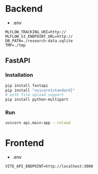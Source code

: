 # Backend

- .env

```
MLFLOW_TRACKING_URI=http://
MLFLOW_S3_ENDPOINT_URL=http://
DB_PATH=./research-data.sqlite
TMP=./tmp
```

## FastAPI

### Installation

```bash
pip install fastapi
pip install "uvicorn[standard]"
# with file upload support
pip install python-multipart
```

### Run

```bash
uvicorn api.main:app --reload
```

# Frontend

- .env

```
VITE_API_ENDPOINT=http://localhost:3000
```
